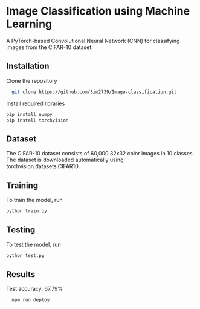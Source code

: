 
# Image Classification using Machine Learning

A
 PyTorch-based Convolutional Neural Network (CNN) for classifying images from the CIFAR-10 dataset.


## Installation

Clone the repository

```bash
  git clone https://github.com/Sim2739/Image-classification.git

```
Install required libraries

```bash
pip install numpy
pip install torchvision
```
## Dataset

The CIFAR-10 dataset consists of 60,000 32x32 color images in 10 classes. The dataset is downloaded automatically using torchvision.datasets.CIFAR10.

## Training

To train the model, run

```bash
python train.py
```
## Testing

To test the model, run

```bash
python test.py
```
## Results

Test accuracy: 67.79%

```bash
  npm run deploy
```

